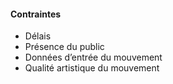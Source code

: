 #### Contraintes

- Délais
- Présence du public
- Données d’entrée du mouvement
- Qualité artistique du mouvement

